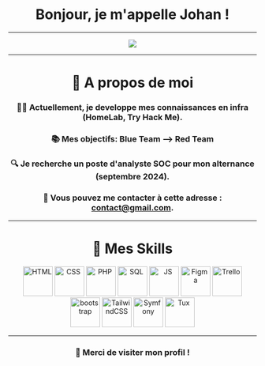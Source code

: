 <div align="center">
<h1 align="center">Bonjour, je m'appelle Johan !</h1>

---

![](https://komarev.com/ghpvc/?username=Johan-Lhuile&color=FF5500)

---

# 📝 A propos de moi

### 👨‍💻 Actuellement, je developpe mes connaissances en infra (HomeLab, Try Hack Me).

### 📚 Mes objectifs: Blue Team --> Red Team

### 🔍 Je recherche un poste d'analyste SOC pour mon alternance (septembre 2024).

### 📧 Vous pouvez me contacter à cette adresse : [contact@gmail.com](mailto:lhuilejohan85@gmail.com).

---


# 🧰 Mes Skills


  <img src="https://imgur.com/BZQoAH7.png" alt="HTML" width="60" height="60">
  <img src="https://i.imgur.com/8TjTunE.png" alt="CSS" width="60" height="60">
  <img src="https://i.imgur.com/x2zVqM4.png" alt="PHP" width="60" height="60">
  <img src="https://upload.wikimedia.org/wikipedia/fr/6/62/MySQL.svg" alt="SQL" width="60" height="60">
  <img src="https://i.imgur.com/ZZxpMuV.png" alt="JS" width="60" height="60">
  <img src="https://imgur.com/u5JmiQy.png" alt="Figma" width="60" height="60">
  <img src="https://logo-marque.com/wp-content/uploads/2021/03/Trello-Logo.png" alt="Trello" width="60" height="60">
  
  <img src="https://consultant-webdesigner.fr/wp-content/uploads/2020/04/bootstrap_4-icon.png" alt="bootstrap" width="60" height="60">
  <img src="https://imgur.com/k4m0csO.png" alt="TailwindCSS" width="60" height="60">
  <img src="https://symfony.com/logos/symfony_black_03.svg" alt="Symfony" width="60" height="60">
  <img src="https://fr.wikipedia.org/wiki/Tux#/media/Fichier:Tux.svg" alt="Tux" width="60" height="60">



---



### 🚀 Merci de visiter mon profil !   
</div>
